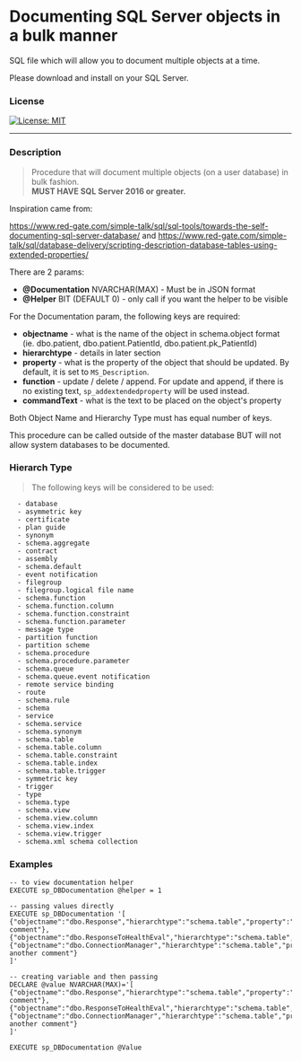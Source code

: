# Documenting SQL Server objects in a bulk manner
SQL file which will allow you to document multiple objects at a time.

Please download and install on your SQL Server. 

### License
[![License: MIT](https://img.shields.io/badge/License-MIT-yellow.svg)](License) 
******
### Description
> Procedure that will document multiple objects (on a user database) in bulk fashion.\
**MUST HAVE SQL Server 2016 or greater.**

Inspiration came from:

https://www.red-gate.com/simple-talk/sql/sql-tools/towards-the-self-documenting-sql-server-database/ 
and https://www.red-gate.com/simple-talk/sql/database-delivery/scripting-description-database-tables-using-extended-properties/ 

There are 2 params:
- **@Documentation** NVARCHAR(MAX)    - Must be in JSON format 
- **@Helper**				 BIT (DEFAULT 0)	- only call if you want the helper to be visible 

For the Documentation param, the following keys are required: 
- **objectname**    - what is the name of the object in schema.object format (ie. dbo.patient, dbo.patient.PatientId, dbo.patient.pk_PatientId) 
- **hierarchtype**  - details in later section 
- **property**			- what is the property of the object that should be updated. By default, it is set to `MS_Description`. 
- **function**			- update / delete / append. For update and append, if there is no existing text, `sp_addextendedproperty` will be used instead. 
- **commandText**		- what is the text to be placed on the object's property

Both Object Name and Hierarchy Type must has equal number of keys.

This procedure can be called outside of the master database BUT will not allow system databases to be documented.

### Hierarch Type				
> The following keys will be considered to be used:

      - database
      - asymmetric key
      - certificate
      - plan guide
      - synonym
      - schema.aggregate
      - contract
      - assembly
      - schema.default
      - event notification
      - filegroup
      - filegroup.logical file name
      - schema.function
      - schema.function.column
      - schema.function.constraint
      - schema.function.parameter
      - message type
      - partition function
      - partition scheme
      - schema.procedure
      - schema.procedure.parameter
      - schema.queue
      - schema.queue.event notification
      - remote service binding
      - route
      - schema.rule
      - schema
      - service
      - schema.service
      - schema.synonym
      - schema.table
      - schema.table.column
      - schema.table.constraint
      - schema.table.index
      - schema.table.trigger
      - symmetric key
      - trigger
      - type
      - schema.type
      - schema.view
      - schema.view.column
      - schema.view.index
      - schema.view.trigger
      - schema.xml schema collection

### Examples
```
-- to view documentation helper
EXECUTE sp_DBDocumentation @helper = 1

-- passing values directly 
EXECUTE sp_DBDocumentation '[
{"objectname":"dbo.Response","hierarchtype":"schema.table","property":"MS_Description","function":"update","commandText":"new comment"},
{"objectname":"dbo.ResponseToHealthEval","hierarchtype":"schema.table","property":"MS_Description","function":"delete","commandText":""},
{"objectname":"dbo.ConnectionManager","hierarchtype":"schema.table","property":"MS_Description","function":"append","commandText":"adding another comment"}
]'

-- creating variable and then passing
DECLARE @value NVARCHAR(MAX)='[
{"objectname":"dbo.Response","hierarchtype":"schema.table","property":"MS_Description","function":"update","commandText":"new comment"},
{"objectname":"dbo.ResponseToHealthEval","hierarchtype":"schema.table","property":"MS_Description","function":"delete","commandText":""},
{"objectname":"dbo.ConnectionManager","hierarchtype":"schema.table","property":"MS_Description","function":"append","commandText":"adding another comment"}
]'

EXECUTE sp_DBDocumentation @Value
```